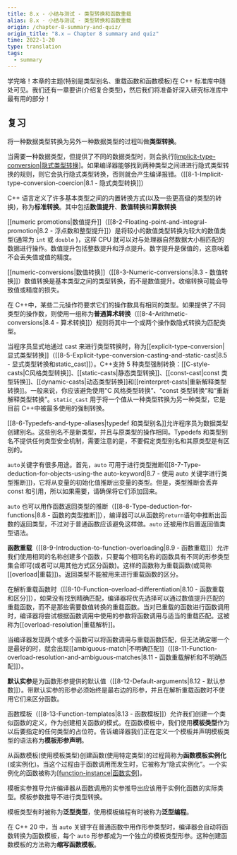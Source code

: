 ```yaml
---
title: 8.x - 小结与测试 - 类型转换和函数重载
alias: 8.x - 小结与测试 - 类型转换和函数重载
origin: /chapter-8-summary-and-quiz/
origin_title: "8.x — Chapter 8 summary and quiz"
time: 2022-1-20
type: translation
tags:
  - summary
---
```


学完咯！本章的主题(特别是类型别名、重载函数和函数模板)在 C++ 标准库中随处可见。我们还有一章要讲(介绍复合类型)，然后我们将准备好深入研究标准库中最有用的部分！

## 复习

将一种数据类型转换为另外一种数据类型的过程叫做**类型转换**。

当需要一种数据类型，但提供了不同的数据类型时，则会执行[[implicit-type-conversion|隐式类型转换]](也称为自动类型转换或强制转换)。如果编译器能够找到两种类型之间进进行隐式类型转换的规则，则它会执行隐式类型转换，否则就会产生编译报错。（[[8-1-Implicit-type-conversion-coercion|8.1 - 隐式类型转换]]）

C++ 语言定义了许多基本类型之间的内置转换方式(以及一些更高级的类型的转换)，称为**标准转换**。其中包括**数值提升**、**数值转换**和**算数转换**

[[numeric promotions|数值提升]]（[[8-2-Floating-point-and-integral-promotion|8.2 - 浮点数和整型提升]]）是将较小的数值类型转换为较大的数值类型(通常为 `int` 或 `double` )，这样 CPU 就可以对与处理器自然数据大小相匹配的数据进行操作。数值提升包括整数提升和浮点提升。数字提升是保值的，这意味着不会丢失值或值的精度。

[[numeric-conversions|数值转换]]（[[8-3-Numeric-conversions|8.3 - 数值转换]]）数值转换是基本类型之间的类型转换，而不是数值提升。收缩转换可能会导致值或精度的损失。

在 C++中，某些二元操作符要求它们的操作数具有相同的类型。如果提供了不同类型的操作数，则使用一组称为**普通算术转换**（[[8-4-Arithmetic-conversions|8.4 - 算术转换]]）规则将其中一个或两个操作数隐式转换为匹配类型。

当程序员显式地通过 cast 来进行类型转换时，称为[[explicit-type-conversion|显式类型转换]]（[[8-5-Explicit-type-conversion-casting-and-static-cast|8.5 - 显式类型转换和static_cast]]）。C++支持 5 种类型强制转换：[[C-style-casts|C风格类型转换]]、[[static-casts|静态类型转换]]、[[const-cast|const 类型转换]]、[[dynamic-casts|动态类型转换]]和[[reinterpret-casts|重新解释类型转换]]。一般来说，你应该避免使用"C 风格类型转换”、“const 类型转换”和“重新解释类型转换”。`static_cast` 用于将一个值从一种类型转换为另一种类型，它是目前 C++中被最多使用的强制转换。

[[8-6-Typedefs-and-type-aliases|typedef 和类型别名]]允许程序员为数据类型创建别名。这些别名不是新类型，并且与原类型的操作相同。Typedefs 和类型别名不提供任何类型安全机制，需要注意的是，不要假定类型别名和其原类型是有区别的。

`auto`关键字有很多用途。首先，`auto` 可用于进行类型推断([[8-7-Type-deduction-for-objects-using-the auto-keyword|8.7 - 使用 auto 关键字进行类型推断]])，它将从变量的初始化值推断出变量的类型。但是，类型推断会丢弃 const 和引用，所以如果需要，请确保将它们添加回来。

`auto` 也可以用作函数返回类型的推断（[[8-8-Type-deduction-for-functions|8.8 - 函数的类型推断]]），编译器可以从函数的`return`语句中推断出函数的返回类型，不过对于普通函数应该避免这样做。`auto` 还被用作后置返回值类型语法。

**函数重载**（[[8-9-Introduction-to-function-overloading|8.9 - 函数重载]]）允许我们使用相同的名称创建多个函数，只要每个相同名称的函数具有不同的形参类型集合即可(或者可以用其他方式区分函数)。这样的函数称为重载函数(或简称[[overload|重载]])。返回类型不能被用来进行重载函数的区分。

在解析重载函数时（[[8-10-Function-overload-differentiation|8.10 - 函数重载和区分]]），如果没有找到精确匹配，编译器将优先选择可以通过数值提升匹配的重载函数，而不是那些需要数值转换的重载函数。当对已重载的函数进行函数调用时，编译器将尝试根据函数调用中使用的参数将函数调用与适当的重载匹配。这被称为[[overload-resolution|重载解析]]。

当编译器发现两个或多个函数可以将函数调用与重载函数匹配，但无法确定哪一个是最好的时，就会出现[[ambiguous-match|不明确匹配]]（[[8-11-Function-overload-resolution-and-ambiguous-matches|8.11 - 函数重载解析和不明确匹配]]）。

**默认实参**是为函数形参提供的默认值（[[8-12-Default-arguments|8.12 - 默认参数]]）。带默认实参的形参必须始终是最右边的形参，并且在解析重载函数时不使用它们来区分函数。

函数模板（[[8-13-Function-templates|8.13 - 函数模板]]）允许我们创建一个类似函数的定义，作为创建相关函数的模式。在函数模板中，我们使用**模板类型**作为以后要指定的任何类型的占位符。告诉编译器我们正在定义一个模板并声明模板类型的语法称为**模板形参声明**。

从函数模板(使用模板类型)创建函数(使用特定类型)的过程简称为**函数模板实例化**(或实例化)。当这个过程由于函数调用而发生时，它被称为“隐式实例化”。一个实例化的函数被称为[[function-instance|函数实例]](或简称**实例**，有时也称为**模板函数**)。

模板实参推导允许编译器从函数调用的实参推导出应该用于实例化函数的实际类型。模板参数推导不进行类型转换。

模板类型有时被称为**泛型类型**，使用模板编程有时被称为**泛型编程**。

在 C++ 20 中，当 `auto` 关键字在普通函数中用作形参类型时，编译器会自动将函数转换为函数模板，每个 `auto` 形参都成为一个独立的模板类型形参。这种创建函数模板的方法称为**缩写函数模板**。
